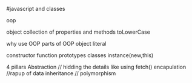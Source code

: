  #javascript and classes

 oop

 object
 collection of properties and methods
 toLowerCase


 why use OOP
 parts of OOP
 object literal

 constructor function
 prototypes
 classes
 instance(new,this)

 4 pillars
 Abstraction // hidding the details like using fetch() 
 encapulation //rapup of data
 inheritance //
 polymorphism